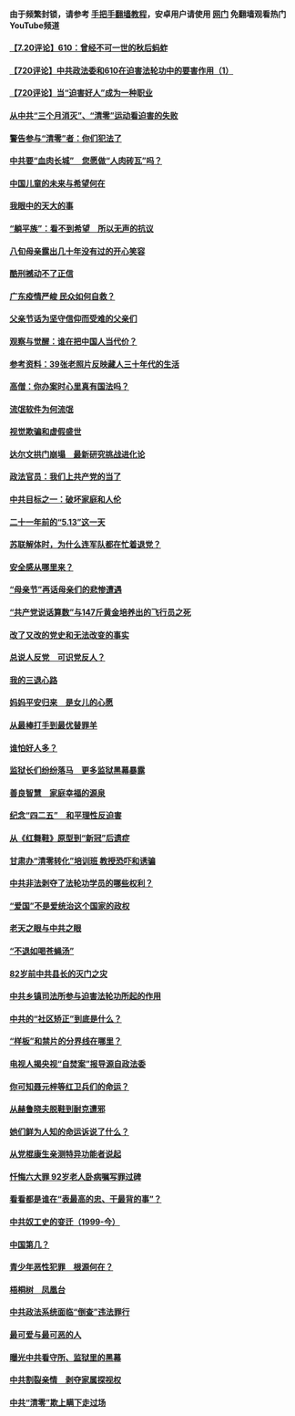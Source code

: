 #### 由于频繁封锁，请参考 [手把手翻墙教程](https://github.com/gfw-breaker/guides/wiki/)，安卓用户请使用 [网门](https://github.com/gfw-breaker/nogfw/blob/master/dl.md?t=07192101) 免翻墙观看热门YouTube频道 

#### [【7.20评论】610：曾经不可一世的秋后蚂蚱](../pages/19/427679.md?t=07192101) 

#### [【720评论】中共政法委和610在迫害法轮功中的要害作用（1）](../pages/19/428311.md?t=07192101) 

#### [【720评论】当“迫害好人”成为一种职业](../pages/19/428310.md?t=07192101) 

#### [从中共“三个月消灭”、“清零”运动看迫害的失败](../pages/19/428268.md?t=07192101) 

#### [警告参与“清零”者：你们犯法了](../pages/19/428270.md?t=07192101) 

#### [中共要“血肉长城”　您愿做“人肉砖瓦”吗？](../pages/19/427882.md?t=07192101) 

#### [中国儿童的未来与希望何在](../pages/19/427680.md?t=07192101) 

#### [我眼中的天大的事](../pages/19/427619.md?t=07192101) 

#### [“躺平族”：看不到希望　所以无声的抗议](../pages/19/427464.md?t=07192101) 

#### [八旬母亲露出几十年没有过的开心笑容](../pages/19/427429.md?t=07192101) 

#### [酷刑撼动不了正信](../pages/19/427414.md?t=07192101) 

#### [广东疫情严峻 民众如何自救？](../pages/19/427311.md?t=07192101) 

#### [父亲节话为坚守信仰而受难的父亲们](../pages/19/427033.md?t=07192101) 

#### [观察与觉醒：谁在把中国人当代价？](../pages/19/426987.md?t=07192101) 

#### [参考资料：39张老照片反映藏人三十年代的生活](../pages/19/426471.md?t=07192101) 

#### [高僧：你办案时心里真有国法吗？](../pages/19/426530.md?t=07192101) 

#### [流氓软件为何流氓](../pages/19/426531.md?t=07192101) 

#### [视觉欺骗和虚假盛世](../pages/19/426443.md?t=07192101) 

#### [达尔文拱门崩塌　最新研究挑战进化论](../pages/19/426009.md?t=07192101) 

#### [政法官员：我们上共产党的当了](../pages/19/425351.md?t=07192101) 

#### [中共目标之一：破坏家庭和人伦](../pages/19/424454.md?t=07192101) 

#### [二十一年前的“5.13”这一天](../pages/19/424814.md?t=07192101) 

#### [苏联解体时，为什么连军队都在忙着退党？](../pages/19/424335.md?t=07192101) 

#### [安全感从哪里来？](../pages/19/424336.md?t=07192101) 

#### [“母亲节”再话母亲们的悲惨遭遇](../pages/19/424234.md?t=07192101) 

#### [“共产党说话算数”与147斤黄金培养出的飞行员之死](../pages/19/424115.md?t=07192101) 

#### [改了又改的党史和无法改变的事实](../pages/19/424037.md?t=07192101) 

#### [总说人反党　可识党反人？](../pages/19/423820.md?t=07192101) 

#### [我的三退心路](../pages/19/423876.md?t=07192101) 

#### [妈妈平安归来　是女儿的心愿](../pages/19/423947.md?t=07192101) 

#### [从最棒打手到最优替罪羊](../pages/19/423819.md?t=07192101) 

#### [谁怕好人多？](../pages/19/423774.md?t=07192101) 

#### [监狱长们纷纷落马　更多监狱黑幕暴露](../pages/19/423787.md?t=07192101) 

#### [善良智慧　家庭幸福的源泉](../pages/19/423632.md?t=07192101) 

#### [纪念“四二五”　和平理性反迫害](../pages/19/423660.md?t=07192101) 

#### [从《红舞鞋》原型到“新冠”后遗症](../pages/19/423509.md?t=07192101) 

#### [甘肃办“清零转化”培训班 教授恐吓和诱骗](../pages/19/423498.md?t=07192101) 

#### [中共非法剥夺了法轮功学员的哪些权利？](../pages/19/423392.md?t=07192101) 

#### [“爱国”不是爱统治这个国家的政权](../pages/19/423029.md?t=07192101) 

#### [老天之眼与中共之眼](../pages/19/423378.md?t=07192101) 

#### [“不退如喝苍蝇汤”](../pages/19/423287.md?t=07192101) 

#### [82岁前中共县长的灭门之灾](../pages/19/423055.md?t=07192101) 

#### [中共乡镇司法所参与迫害法轮功所起的作用](../pages/19/423064.md?t=07192101) 

#### [中共的“社区矫正”到底是什么？](../pages/19/422870.md?t=07192101) 

#### [“样板”和禁片的分界线在哪里？](../pages/19/422704.md?t=07192101) 

#### [电视人揭央视“自焚案”报导源自政法委](../pages/19/422770.md?t=07192101) 

#### [你可知聂元梓等红卫兵们的命运？](../pages/19/422848.md?t=07192101) 

#### [从赫鲁晓夫脱鞋到耐克遭邪](../pages/19/422826.md?t=07192101) 

#### [她们鲜为人知的命运诉说了什么？](../pages/19/422754.md?t=07192101) 

#### [从党棍康生亲测特异功能者说起](../pages/19/422657.md?t=07192101) 

#### [忏悔六大罪 92岁老人卧病嘱写罪过碑](../pages/19/422750.md?t=07192101) 

#### [看看都是谁在“表最高的忠、干最背的事”？](../pages/19/422703.md?t=07192101) 

#### [中共奴工史的变迁（1999-今）](../pages/19/422656.md?t=07192101) 

#### [中国第几？](../pages/19/422496.md?t=07192101) 

#### [青少年恶性犯罪　根源何在？](../pages/19/422449.md?t=07192101) 

#### [梧桐树　凤凰台](../pages/19/422442.md?t=07192101) 

#### [中共政法系统面临“倒查”违法罪行](../pages/19/422497.md?t=07192101) 

#### [最可爱与最可恶的人](../pages/19/422448.md?t=07192101) 

#### [曝光中共看守所、监狱里的黑幕](../pages/19/422390.md?t=07192101) 

#### [中共割裂亲情　剥夺家属探视权](../pages/19/422364.md?t=07192101) 

#### [中共“清零”欺上瞒下走过场](../pages/19/422306.md?t=07192101) 

